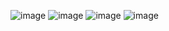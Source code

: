 ![image](https://user-images.githubusercontent.com/74856331/229290897-c251595e-ccf8-45fd-90bf-1e983baa38ae.png)
![image](https://user-images.githubusercontent.com/74856331/229290972-d8b56eb5-4278-479e-a9d2-564f63cdb269.png)
![image](https://user-images.githubusercontent.com/74856331/229291075-d19f4436-953e-492b-9550-19f7d776bed6.png)
![image](https://user-images.githubusercontent.com/74856331/229291108-93f65ee9-60ad-49af-a750-4e17f14e3382.png)
